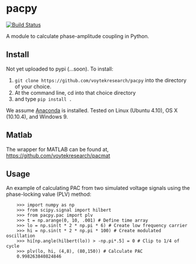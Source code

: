 # pacpy
[![Build Status](https://travis-ci.org/voytekresearch/pacpy.svg)](https://travis-ci.org/voytekresearch/pacpy)

A module to calculate phase-amplitude coupling in Python.

## Install

Not yet uploaded to pypi (...soon).  To install:

1. `git clone https://github.com/voytekresearch/pacpy` into the directory of your choice.
2. At the command line, cd into that choice directory
3. and type `pip install .`

We assume [Anaconda](https://store.continuum.io/cshop/anaconda/) is installed. Tested on Linux (Ubuntu 4.10), OS X (10.10.4), and Windows 9.

## Matlab

The wrapper for MATLAB can be found at, https://github.com/voytekresearch/pacmat

## Usage

An example of calculating PAC from two simulated voltage signals using the phase-locking value (PLV) method:

        >>> import numpy as np
		>>> from scipy.signal import hilbert
		>>> from pacpy.pac import plv
		>>> t = np.arange(0, 10, .001) # Define time array
		>>> lo = np.sin(t * 2 * np.pi * 6) # Create low frequency carrier
		>>> hi = np.sin(t * 2 * np.pi * 100) # Create modulated oscillation
		>>> hi[np.angle(hilbert(lo)) > -np.pi*.5] = 0 # Clip to 1/4 of cycle
		>>> plv(lo, hi, (4,8), (80,150)) # Calculate PAC
		0.998263840824846
